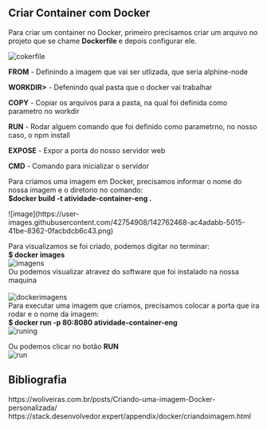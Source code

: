 <h2>Criar Container com Docker</h2>
<p>Para criar um container no Docker, primeiro precisamos criar um arquivo no projeto que se chame <b> Dockerfile </b>e depois configurar ele.</p>

![cokerfile](https://user-images.githubusercontent.com/42754908/142747085-ea784370-1f61-475e-86b4-27e5592d0e5f.png)
<p><b>FROM</b> - Definindo a imagem que vai ser utlizada, que seria alphine-node</p>
<p><b>WORKDIR></b> - Defenindo qual pasta que o docker vai trabalhar</p>
<p><b>COPY</b> - Copiar os arquivos para a pasta, na qual foi definida como parametro no  workdir </p>
<p><b>RUN</b> -  Rodar alguem comando que foi definido como parametrno, no nosso caso, o npm install</p>
<p><b>EXPOSE</b> -  Expor a porta do nosso servidor web</p>
<p><b>CMD</b> -  Comando para inicializar o servidor</p>
<p> Para criamos uma imagem em Docker, precisamos informar o nome do nossa imagem e o diretorio no comando:<br>
<b>$docker build -t atividade-container-eng .</b></p>
![image](https://user-images.githubusercontent.com/42754908/142762468-ac4adabb-5015-41be-8362-0facbdcb6c43.png)

Para visualizamos se foi criado, podemos digitar no terminar:<br>
<b>$ docker images</b> <br>![imagens](https://user-images.githubusercontent.com/42754908/142762410-f59d7a39-8e26-4c77-b5f2-e67cdebed046.png)
<br>
Ou podemos visualizar atravez do software que foi instalado na nossa maquina<br><br>
![dockerimagens](https://user-images.githubusercontent.com/42754908/142762420-74c901a7-a31b-4d48-9211-6bee8b99feb9.png)<br>
Para executar uma imagem que criamos, precisamos colocar a porta que ira rodar e o nome da imagem: <br>
<b>$ docker run -p 80:8080 atividade-container-eng</b><br>
![runing](https://user-images.githubusercontent.com/42754908/142762472-f35c87cb-ba48-4d91-8cc5-9e612260b359.png)






Ou podemos clicar no botão <b> RUN</b>  <br>
![run](https://user-images.githubusercontent.com/42754908/142762437-6d1bacef-6a5d-45f2-8f35-8389376c5900.png)
 

<h2>Bibliografia </h2>
https://woliveiras.com.br/posts/Criando-uma-imagem-Docker-personalizada/
https://stack.desenvolvedor.expert/appendix/docker/criandoimagem.html
